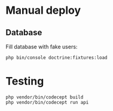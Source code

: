 # Manual deploy

## Database

Fill database with fake users:

```
php bin/console doctrine:fixtures:load
```

# Testing

```
php vendor/bin/codecept build
php vendor/bin/codecept run api
```